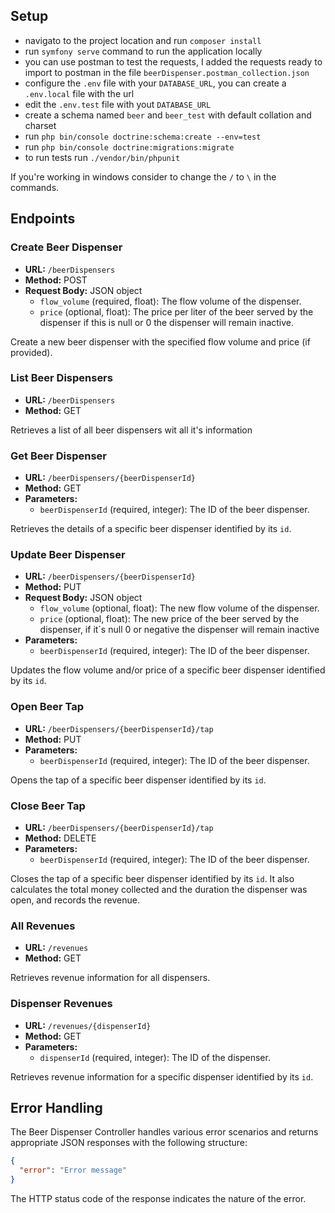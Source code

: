 ## Setup

- navigato to the project location and run `composer install`
- run `symfony serve` command to run the application locally
- you can use postman to test the requests, I added the requests ready to import to postman in the file `beerDispenser.postman_collection.json`
- configure the `.env` file with your `DATABASE_URL`, you can create a `.env.local` file with the url
- edit the `.env.test` file with yout `DATABASE_URL`
- create a schema named `beer` and `beer_test` with default collation and charset
- run `php bin/console doctrine:schema:create --env=test`
- run `php bin/console doctrine:migrations:migrate`
- to run tests run `./vendor/bin/phpunit`

If you're working in windows consider to change the `/` to `\` in the commands.

## Endpoints

### Create Beer Dispenser

- **URL:** `/beerDispensers`
- **Method:** POST
- **Request Body:** JSON object
  - `flow_volume` (required, float): The flow volume of the dispenser.
  - `price` (optional, float): The price per liter of the beer served by the dispenser if this is null or 0 the dispenser will remain inactive.

Create a new beer dispenser with the specified flow volume and price (if provided).

### List Beer Dispensers

- **URL:** `/beerDispensers`
- **Method:** GET

Retrieves a list of all beer dispensers wit all it's information

### Get Beer Dispenser

- **URL:** `/beerDispensers/{beerDispenserId}`
- **Method:** GET
- **Parameters:**
  - `beerDispenserId` (required, integer): The ID of the beer dispenser.

Retrieves the details of a specific beer dispenser identified by its `id`.

### Update Beer Dispenser

- **URL:** `/beerDispensers/{beerDispenserId}`
- **Method:** PUT
- **Request Body:** JSON object
  - `flow_volume` (optional, float): The new flow volume of the dispenser.
  - `price` (optional, float): The new price of the beer served by the dispenser, if it´s null 0 or negative the dispenser will remain inactive
- **Parameters:**
  - `beerDispenserId` (required, integer): The ID of the beer dispenser.

Updates the flow volume and/or price of a specific beer dispenser identified by its `id`.

### Open Beer Tap

- **URL:** `/beerDispensers/{beerDispenserId}/tap`
- **Method:** PUT
- **Parameters:**
  - `beerDispenserId` (required, integer): The ID of the beer dispenser.

Opens the tap of a specific beer dispenser identified by its `id`.

### Close Beer Tap

- **URL:** `/beerDispensers/{beerDispenserId}/tap`
- **Method:** DELETE
- **Parameters:**
  - `beerDispenserId` (required, integer): The ID of the beer dispenser.

Closes the tap of a specific beer dispenser identified by its `id`. It also calculates the total money collected and the duration the dispenser was open, and records the revenue.


### All Revenues

- **URL:** `/revenues`
- **Method:** GET

Retrieves revenue information for all dispensers.

### Dispenser Revenues

- **URL:** `/revenues/{dispenserId}`
- **Method:** GET
- **Parameters:**
  - `dispenserId` (required, integer): The ID of the dispenser.

Retrieves revenue information for a specific dispenser identified by its `id`.


## Error Handling

The Beer Dispenser Controller handles various error scenarios and returns appropriate JSON responses with the following structure:

```json
{
  "error": "Error message"
}
```

The HTTP status code of the response indicates the nature of the error.
